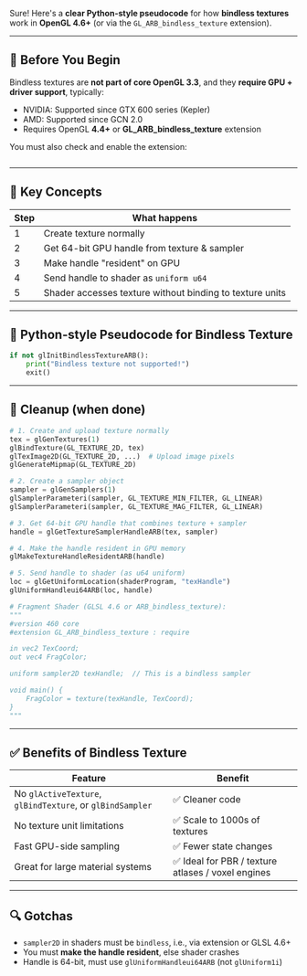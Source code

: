 Sure! Here's a **clear Python-style pseudocode** for how **bindless textures** work in **OpenGL 4.6+** (or via the `GL_ARB_bindless_texture` extension).

---

## 🚨 Before You Begin

Bindless textures are **not part of core OpenGL 3.3**, and they **require GPU + driver support**, typically:

- NVIDIA: Supported since GTX 600 series (Kepler)
- AMD: Supported since GCN 2.0
- Requires OpenGL **4.4+** or **GL_ARB_bindless_texture** extension

You must also check and enable the extension:

```py

```
---

## 🧠 Key Concepts

| Step | What happens                                             |
| ---- | -------------------------------------------------------- |
| 1    | Create texture normally                                  |
| 2    | Get 64-bit GPU handle from texture & sampler             |
| 3    | Make handle "resident" on GPU                            |
| 4    | Send handle to shader as `uniform u64`                   |
| 5    | Shader accesses texture without binding to texture units | 

---

## 🧪 Python-style Pseudocode for Bindless Texture

```py
if not glInitBindlessTextureARB():
    print("Bindless texture not supported!")
    exit()

```

---

## 🧼 Cleanup (when done)

```py
# 1. Create and upload texture normally
tex = glGenTextures(1)
glBindTexture(GL_TEXTURE_2D, tex)
glTexImage2D(GL_TEXTURE_2D, ...)  # Upload image pixels
glGenerateMipmap(GL_TEXTURE_2D)

# 2. Create a sampler object
sampler = glGenSamplers(1)
glSamplerParameteri(sampler, GL_TEXTURE_MIN_FILTER, GL_LINEAR)
glSamplerParameteri(sampler, GL_TEXTURE_MAG_FILTER, GL_LINEAR)

# 3. Get 64-bit GPU handle that combines texture + sampler
handle = glGetTextureSamplerHandleARB(tex, sampler)

# 4. Make the handle resident in GPU memory
glMakeTextureHandleResidentARB(handle)

# 5. Send handle to shader (as u64 uniform)
loc = glGetUniformLocation(shaderProgram, "texHandle")
glUniformHandleui64ARB(loc, handle)

# Fragment Shader (GLSL 4.6 or ARB_bindless_texture):
"""
#version 460 core
#extension GL_ARB_bindless_texture : require

in vec2 TexCoord;
out vec4 FragColor;

uniform sampler2D texHandle;  // This is a bindless sampler

void main() {
    FragColor = texture(texHandle, TexCoord);
}
"""

```

---

## ✅ Benefits of Bindless Texture

| Feature                                                   | Benefit                                            |
| --------------------------------------------------------- | -------------------------------------------------- |
| No `glActiveTexture`, `glBindTexture`, or `glBindSampler` | ✅ Cleaner code                                    |
| No texture unit limitations                               | ✅ Scale to 1000s of textures                      |
| Fast GPU-side sampling                                    | ✅ Fewer state changes                             |
| Great for large material systems                          | ✅ Ideal for PBR / texture atlases / voxel engines | 

---

## 🔍 Gotchas

- `sampler2D` in shaders must be `bindless`, i.e., via extension or GLSL 4.6+
- You must **make the handle resident**, else shader crashes
- Handle is 64-bit, must use `glUniformHandleui64ARB` (not `glUniform1i`)